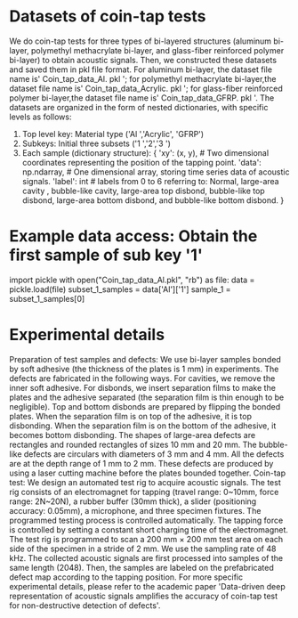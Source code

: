 # Datasets of coin-tap tests
We do coin-tap tests for three types of bi-layered structures (aluminum bi-layer, polymethyl methacrylate bi-layer, and glass-fiber reinforced polymer bi-layer) to obtain acoustic signals. Then, we constructed these datasets and saved them in pkl file format. For aluminum bi-layer, the dataset file name is' Coin_tap_data_Al. pkl '; for polymethyl methacrylate bi-layer,the dataset file name is' Coin_tap_data_Acrylic. pkl '; for glass-fiber reinforced polymer bi-layer,the dataset file name is' Coin_tap_data_GFRP. pkl '.
The datasets are organized in the form of nested dictionaries, with specific levels as follows:
1. Top level key: Material type ('Al ','Acrylic', 'GFRP')
2. Subkeys: Initial three subsets ('1 ','2','3 ')
3. Each sample (dictionary structure):
{
    'xy': (x, y),          # Two dimensional coordinates representing the position of the tapping point.
    'data': np.ndarray,     # One dimensional array, storing time series data of acoustic signals.
    'label': int            # labels from 0 to 6 referring to: Normal, large-area cavity , bubble-like cavity, large-area top disbond, bubble-like top disbond, large-area bottom disbond, and bubble-like bottom disbond.
}

# Example data access: Obtain the first sample of sub key '1'
import pickle
with open("Coin_tap_data_Al.pkl", "rb") as file:
    data = pickle.load(file)
subset_1_samples = data['Al']['1']
sample_1 = subset_1_samples[0] 

# Experimental details
Preparation of test samples and defects: We use bi-layer samples bonded by soft adhesive (the thickness of the plates is 1 mm) in experiments. The defects are fabricated in the following ways. For cavities, we remove the inner soft adhesive. For disbonds, we insert separation films to make the plates and the adhesive separated (the separation film is thin enough to be negligible). Top and bottom disbonds are prepared by flipping the bonded plates. When the separation film is on top of the adhesive, it is top disbonding. When the separation film is on the bottom of the adhesive, it becomes bottom disbonding. The shapes of large-area defects are rectangles and rounded rectangles of sizes 10 mm and 20 mm. The bubble-like defects are circulars with diameters of 3 mm and 4 mm. All the defects are at the depth range of 1 mm to 2 mm. These defects are produced by using a laser cutting machine before the plates bounded together.
Coin-tap test: We design an automated test rig to acquire acoustic signals. The test rig consists of an electromagnet for tapping (travel range: 0~10mm, force range: 2N~20N), a rubber buffer (30mm thick), a slider (positioning accuracy: 0.05mm), a microphone, and three specimen fixtures. The programmed testing process is controlled automatically. The tapping force is controlled by setting a constant short charging time of the electromagnet. The test rig is programmed to scan a 200 mm × 200 mm test area on each side of the specimen in a stride of 2 mm. We use the sampling rate of 48 kHz. The collected acoustic signals are first processed into samples of the same length (2048). Then, the samples are labeled on the prefabricated defect map according to the tapping position.
For more specific experimental details, please refer to the academic paper 'Data-driven deep representation of acoustic signals amplifies the accuracy of coin-tap test for non-destructive detection of defects'.
